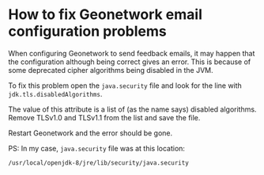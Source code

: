 # How to fix Geonetwork email configuration problems

When configuring Geonetwork to send feedback emails, it may happen that the configuration although being correct gives an error. This is because of some deprecated cipher algorithms being disabled in the JVM.  

To fix this problem open the `java.security` file and look for the line with `jdk.tls.disabledAlgorithms`.

The value of this attribute is a list of (as the name says) disabled algorithms. Remove TLSv1.0 and TLSv1.1 from the list and save the file.

Restart Geonetwork and the error should be gone.

PS: In my case, `java.security` file was at this location:

`/usr/local/openjdk-8/jre/lib/security/java.security`
